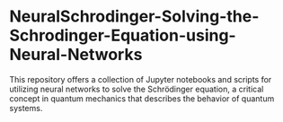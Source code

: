 # NeuralSchrodinger-Solving-the-Schrodinger-Equation-using-Neural-Networks
This repository offers a collection of Jupyter notebooks and scripts for utilizing neural networks to solve the Schrödinger equation, a critical concept in quantum mechanics that describes the behavior of quantum systems.
